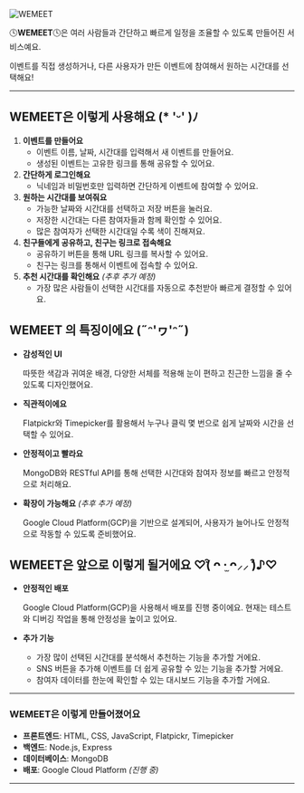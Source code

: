 ![WEMEET](https://github.com/user-attachments/assets/e8c0a770-16f6-4dfd-9b64-77238d59fe11)

🕓**WEMEET**🕓은 여러 사람들과 간단하고 빠르게 일정을 조율할 수 있도록 만들어진 서비스예요.

이벤트를 직접 생성하거나, 다른 사용자가 만든 이벤트에 참여해서 원하는 시간대를 선택해요!

---

## WEMEET은 이렇게 사용해요 (* 'ᵕ' )ﾉ

1. **이벤트를 만들어요**
    - 이벤트 이름, 날짜, 시간대를 입력해서 새 이벤트를 만들어요.
    - 생성된 이벤트는 고유한 링크를 통해 공유할 수 있어요.
1. **간단하게 로그인해요**
    - 닉네임과 비밀번호만 입력하면 간단하게 이벤트에 참여할 수 있어요.
2. **원하는 시간대를 보여줘요**
    - 가능한 날짜와 시간대를 선택하고 저장 버튼을 눌러요.
    - 저장한 시간대는 다른 참여자들과 함께 확인할 수 있어요.
    - 많은 참여자가 선택한 시간대일 수록 색이 진해져요.
3. **친구들에게 공유하고, 친구는 링크로 접속해요**
    - 공유하기 버튼을 통해 URL 링크를 복사할 수 있어요.
    - 친구는 링크를 통해서 이벤트에 접속할 수 있어요.
4. **추천 시간대를 확인해요** *(추후 추가 예정)*
    - 가장 많은 사람들이 선택한 시간대를 자동으로 추천받아 빠르게 결정할 수 있어요.

## WEMEET 의 특징이에요 (˶ᵔ'ヮ'ᵔ˶)

- **감성적인 UI**
    
    따뜻한 색감과 귀여운 배경, 다양한 서체를 적용해 눈이 편하고 친근한 느낌을 줄 수 있도록 디자인했어요.
    
- **직관적이에요**
    
    Flatpickr와 Timepicker를 활용해서 누구나 클릭 몇 번으로 쉽게 날짜와 시간을 선택할 수 있어요.
    
- **안정적이고 빨라요**
    
    MongoDB와 RESTful API를 통해 선택한 시간대와 참여자 정보를 빠르고 안정적으로 처리해요.
    
- **확장이 가능해요** *(추후 추가 예정)*
    
    Google Cloud Platform(GCP)을 기반으로 설계되어, 사용자가 늘어나도 안정적으로 작동할 수 있도록 준비했어요.
    

## WEMEET은 앞으로 이렇게 될거에요 ♡(͒ ᴖ ·̫ ᴖ⸝⸝ )͒♪♡

- **안정적인 배포**
    
    Google Cloud Platform(GCP)을 사용해서 배포를 진행 중이에요. 현재는 테스트와 디버깅 작업을 통해 안정성을 높이고 있어요.
    
- **추가 기능**
    - 가장 많이 선택된 시간대를 분석해서 추천하는 기능을 추가할 거에요.
    - SNS 버튼을 추가해 이벤트를 더 쉽게 공유할 수 있는 기능을 추가할 거에요.
    - 참여자 데이터를 한눈에 확인할 수 있는 대시보드 기능을 추가할 거에요.

---

### WEMEET은 이렇게 만들어졌어요

- **프론트엔드**: HTML, CSS, JavaScript, Flatpickr, Timepicker
- **백엔드**: Node.js, Express
- **데이터베이스**: MongoDB
- **배포**: Google Cloud Platform *(진행 중)*

---
